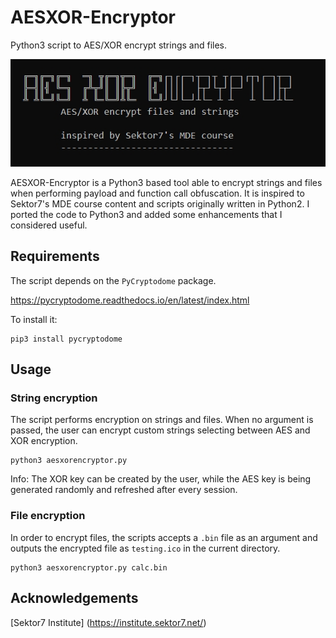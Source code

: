 # AESXOR-Encryptor
Python3 script to AES/XOR encrypt strings and files.

![Banner Image](/images/banner.jpg)

AESXOR-Encryptor is a Python3 based tool able to encrypt strings and files when performing payload and function call obfuscation. It is inspired to Sektor7's MDE course content and scripts originally written in Python2. 
I ported the code to Python3 and added some enhancements that I considered useful. 


## Requirements

The script depends on the `PyCryptodome` package. 

https://pycryptodome.readthedocs.io/en/latest/index.html


To install it:

```
pip3 install pycryptodome
```

## Usage
### String encryption

The script performs encryption on strings and files. 
When no argument is passed, the user can encrypt custom strings selecting between AES and XOR encryption. 

```
python3 aesxorencryptor.py
```

Info: The XOR key can be created by the user, while the AES key is being generated randomly and refreshed after every session. 



### File encryption

In order to encrypt files, the scripts accepts a `.bin` file as an argument and outputs the encrypted file as `testing.ico` in the current directory. 

```
python3 aesxorencryptor.py calc.bin
```


## Acknowledgements

[Sektor7 Institute] (https://institute.sektor7.net/)